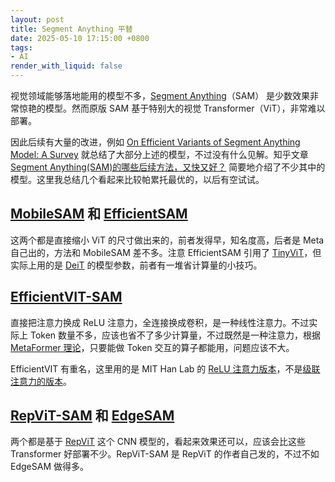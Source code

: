 ```yaml
---
layout: post
title: Segment Anything 平替
date: 2025-05-10 17:15:00 +0800
tags:
- AI
render_with_liquid: false
---
```


视觉领域能够落地能用的模型不多，[Segment Anything](https://github.com/facebookresearch/segment-anything)（SAM） 是少数效果非常惊艳的模型。然而原版 SAM 基于特别大的视觉 Transformer（ViT），非常难以部署。

因此后续有大量的改进，例如 [On Efficient Variants of Segment Anything Model: A Survey](https://arxiv.org/abs/2410.04960) 就总结了大部分上述的模型，不过没有什么见解。知乎文章 [Segment Anything(SAM)的哪些后续方法，又快又好？](https://zhuanlan.zhihu.com/p/683729749) 简要地介绍了不少其中的模型。这里我总结几个看起来比较帕累托最优的，以后有空试试。

## [MobileSAM](https://arxiv.org/abs/2306.14289) 和 [EfficientSAM](https://arxiv.org/abs/2312.00863)

这两个都是直接缩小 ViT 的尺寸做出来的，前者发得早，知名度高，后者是 Meta 自己出的，方法和 MobileSAM 差不多。注意 EfficientSAM 引用了 [TinyViT](https://arxiv.org/abs/2207.10666)，但实际上用的是 [DeiT](https://arxiv.org/abs/2012.12877) 的模型参数，前者有一堆省计算量的小技巧。

## [EfficientVIT-SAM](https://arxiv.org/abs/2402.05008)

直接把注意力换成 ReLU 注意力，全连接换成卷积，是一种线性注意力。不过实际上 Token 数量不多，应该也省不了多少计算量，不过既然是一种注意力，根据 [MetaFormer 理论](https://arxiv.org/abs/2111.11418)，只要能做 Token 交互的算子都能用，问题应该不大。

EfficientVIT 有重名，这里用的是 MIT Han Lab 的 [ReLU 注意力版本](https://arxiv.org/abs/2205.14756)，不是[级联注意力的版本](https://arxiv.org/abs/2205.14756)。

## [RepViT-SAM](https://arxiv.org/abs/2312.05760) 和 [EdgeSAM](https://arxiv.org/abs/2312.06660)

两个都是基于 [RepViT](https://arxiv.org/abs/2307.09283) 这个 CNN 模型的，看起来效果还可以，应该会比这些 Transformer 好部署不少。RepViT-SAM 是 RepViT 的作者自己发的，不过不如 EdgeSAM 做得多。

